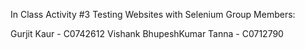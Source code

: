 In Class Activity #3
Testing Websites with Selenium
Group Members:

Gurjit Kaur - C0742612
Vishank BhupeshKumar Tanna - C0712790
